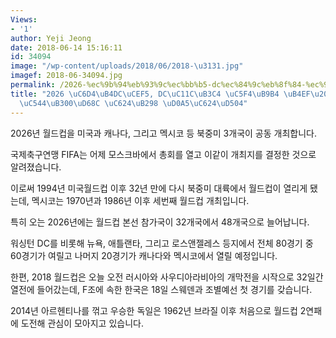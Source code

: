 ```yaml
---
Views:
- '1'
author: Yeji Jeong
date: 2018-06-14 15:16:11
id: 34094
image: "/wp-content/uploads/2018/06/2018-\u3131.jpg"
imagef: 2018-06-34094.jpg
permalink: /2026-%ec%9b%94%eb%93%9c%ec%bb%b5-dc%ec%84%9c%eb%8f%84-%ec%97%b4%eb%a6%b4-%eb%93%af%eb%9f%ac%ec%8b%9c%ec%95%84%eb%8c%80%ed%9a%8c-%ec%98%a4%eb%8a%98-%ed%82%a5%ec%98%a4%ed%94%84/
title: "2026 \uC6D4\uB4DC\uCEF5, DC\uC11C\uB3C4 \uC5F4\uB9B4 \uB4EF\u2026\uB7EC\uC2DC\
  \uC544\uB300\uD68C \uC624\uB298 \uD0A5\uC624\uD504"
---
```


2026년 월드컵을 미국과 캐나다, 그리고 멕시코 등 북중미 3개국이 공동 개최합니다.

국제축구연맹 FIFA는 어제 모스크바에서 총회를 열고 이같이 개최지를 결정한 것으로 알려졌습니다.

이로써 1994년 미국월드컵 이후 32년 만에 다시 북중미 대륙에서 월드컵이 열리게 됐는데, 멕시코는 1970년과 1986년 이후 세번째 월드컵 개최입니다.

특히 오는 2026년에는 월드컵 본선 참가국이 32개국에서 48개국으로 늘어납니다.

워싱턴 DC를 비롯해 뉴욕, 애틀랜타, 그리고 로스앤젤레스 등지에서 전체 80경기 중 60경기가 여릴고 나머지 20경기가 캐나다와 멕시코에서 열릴 예정입니다.

한편, 2018 월드컵은 오늘 오전 러시아와 사우디아라비아의 개막전을 시작으로 32일간 열전에 들어갔는데, F조에 속한 한국은 18일 스웨덴과 조별예선 첫 경기를 갖습니다.

2014년 아르헨티나를 꺾고 우승한 독일은 1962년 브라질 이후 처음으로 월드컵 2연패에 도전해 관심이 모아지고 있습니다.